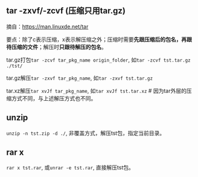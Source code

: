 ## tar -zxvf/-zcvf (压缩只用tar.gz)

摘自：https://man.linuxde.net/tar

要点：除了c表示压缩，x表示解压缩之外；压缩时需要**先跟压缩后的包名，再跟待压缩的文件**；解压时**只跟待解压的包名**。

tar.gz打包`tar -zcvf tar_pkg_name origin_folder`, 如`tar -zcvf tst.tar.gz ./tst/`

tar.gz解压`tar -zxvf tar_pkg_name`, 如`tar -zxvf tst.tar.gz`

tar.xz解压`tar xvJf tar_pkg_name`, 如`tar xvJf tst.tar.xz`   # 因为tar外层的压缩方式不同，与上述解压方式也不同。

## unzip

`unzip -n tst.zip -d ./`, 非覆盖方式，解压tst包，指定当前目录。

## rar x

`rar x tst.rar`, 或`unrar -e tst.rar`, 直接解压tst包。

